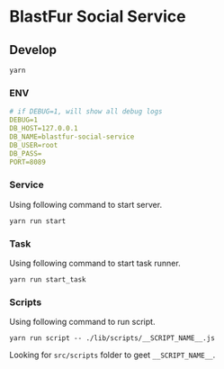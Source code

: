 # BlastFur Social Service

## Develop

```
yarn
```

### ENV
```yaml
# if DEBUG=1, will show all debug logs
DEBUG=1
DB_HOST=127.0.0.1
DB_NAME=blastfur-social-service
DB_USER=root
DB_PASS=
PORT=8089
```

### Service

Using following command to start server.

```
yarn run start
```

### Task

Using following command to start task runner.

```
yarn run start_task
```

### Scripts

Using following command to run script.

```
yarn run script -- ./lib/scripts/__SCRIPT_NAME__.js
```

Looking for `src/scripts` folder to geet `__SCRIPT_NAME__`.

